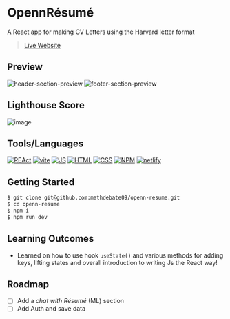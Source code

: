 # OpennRésumé

A React app for making CV Letters using the Harvard letter format
> [Live Website](https://opennresume.netlify.app/)

## Preview

![header-section-preview](https://github.com/mathdebate09/openn-resume/assets/140599484/83afef48-ce60-4422-99a1-313a5e97cac8)
![footer-section-preview](https://github.com/mathdebate09/openn-resume/assets/140599484/fdd0c905-a0bb-4ae0-9e09-7f0d62b0af86)

## Lighthouse Score

![image](https://github.com/mathdebate09/openn-resume/assets/140599484/617967dc-547c-4575-8e6f-35d833a4d8bb)

## Tools/Languages

[![REAct](https://img.shields.io/badge/-REAct-000?style=for-the-badge&logo=REAct)](#) [![vite](https://img.shields.io/badge/-vite-000?style=for-the-badge&logo=vite)](#)  [![JS](https://img.shields.io/badge/-JAVASCRIPT-000?style=for-the-badge&logo=javascript&logoColor=F0DB4F)](#) [![HTML](https://img.shields.io/badge/-HTML-000?style=for-the-badge&logo=html5)](#) [![CSS](https://img.shields.io/badge/-CSS-000?style=for-the-badge&logo=css3&logoColor=1572B6)](#) [![NPM](https://img.shields.io/badge/-npm-000?style=for-the-badge&logo=npm)](#) [![netlify](https://img.shields.io/badge/-netlify-000?style=for-the-badge&logo=netlify)](#)

## Getting Started

```bash
$ git clone git@github.com:mathdebate09/openn-resume.git
$ cd openn-resume
$ npm i
$ npm run dev
```

## Learning Outcomes

- Learned on how to use hook `useState()` and various methods for adding keys, lifting states and overall introduction to writing Js the React way!

## Roadmap

- [ ] Add a *chat with Résumé* (ML) section
- [ ] Add Auth and save data
